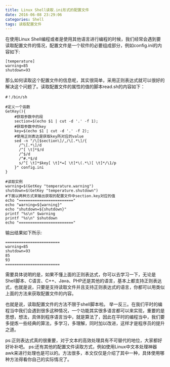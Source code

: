 ```yaml
---
title: Linux Shell读取.ini形式的配置文件
date: 2016-06-08 23:29:06
categories: Shell
tags: 读取配置文件
---
```


在使用Linux Shell编程或者是使用其他语言进行编程的时候，我们经常会遇到要读取配置文件的情况，配置文件是一个软件的必要组成部分，例如config.ini的内容如下:
```
[temperature]
warning=85
shutdown=93
```
<!--more-->
那么如何读取这个配置文件的信息呢，其实很简单，采用正则表达式就可以很好的解决这个问题了。读取配置文件的属性的值的脚本read.sh的内容如下：
```
#！/bin/sh

#定义一个函数
GetKey(){
    #获取参数中的段
    section=$(echo $1 | cut -d '.' -f 1);
    #获取参数中的key
    key=$(echo $1 | cut -d '.' -f 2);
    #使用正则表达是获取key所对应的value
    sed -n "/\[$section\]/,/\[.*\]/{
      /^\[.*\]/d
      /^[ \t]*$/d
      /^$/d
      /^#.*$/d
      s/^[ \t]*$key[ \t]*=[ \t]*\(.*\)[ \t]*/\1/p
    }" config.ini
}

#读取实例
warning=$(GetKey "temperature.warning")
shutdown=$(GetKey "temperature.shutdown")
#下面以两种方式来输出获取的配置文件中section.key对应的值
echo "========================"
echo "warning=${warning}"
echo "shutdown=${shutdown}"
printf "%s\n" $warning
printf "%s\n" $shutdown
echo "========================"
```

输出结果如下所示:
```
========================
warning=85
shutdown=93
85
93
========================
```

需要具体说明的是，如果不懂上面的正则表达式，你可以去学习一下，无论是Shell脚本、C语言、C++、Java、PHP还是其他的语言，基本上都支持正则表达式，也就是说，只要是支持读取文件并且支持正则表达式的语言，你都可以用类似上面的方法来获取配置文件的内容。

也就是说，读取配置文件的方法不限于shell脚本啦。
举一反三。在我们平时的编程当中我们会遇到很多这种情况，一个功能其实很多语言都可以来实现，重要的是思想，想法，具体到程序语言当中，就是算法了，因此在平时的编程当中，我们要多提炼一些经典的算法，多学习，多理解，同时加以改进，这样才是程序员的提升之道。

ps:正则表达式真的很重要，对于文本的高效处理具有不可替代的地位，大家都好好补补吧。
ps:还有其他的配置文件读取方式，例如使用Linux中文本处理神器awk来进行处理也是可以的。方法很多，本文仅仅是介绍了其中一种，具体使用哪种方法得看你自己的实际情况了。
